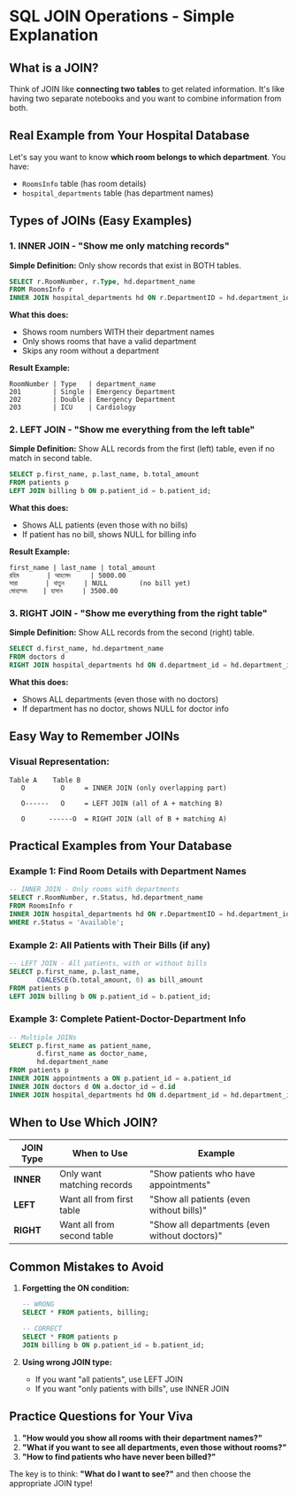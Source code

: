# SQL JOIN Operations - Simple Explanation

## **What is a JOIN?**

Think of JOIN like **connecting two tables** to get related information. It's like having two separate notebooks and you want to combine information from both.

## **Real Example from Your Hospital Database**

Let's say you want to know **which room belongs to which department**. You have:
- `RoomsInfo` table (has room details)
- `hospital_departments` table (has department names)

## **Types of JOINs (Easy Examples)**

### **1. INNER JOIN - "Show me only matching records"**

**Simple Definition:** Only show records that exist in BOTH tables.

````sql
SELECT r.RoomNumber, r.Type, hd.department_name
FROM RoomsInfo r
INNER JOIN hospital_departments hd ON r.DepartmentID = hd.department_id;
````

**What this does:**
- Shows room numbers WITH their department names
- Only shows rooms that have a valid department
- Skips any room without a department

**Result Example:**
```
RoomNumber | Type   | department_name
201        | Single | Emergency Department
202        | Double | Emergency Department
203        | ICU    | Cardiology
```

### **2. LEFT JOIN - "Show me everything from the left table"**

**Simple Definition:** Show ALL records from the first (left) table, even if no match in second table.

````sql
SELECT p.first_name, p.last_name, b.total_amount
FROM patients p
LEFT JOIN billing b ON p.patient_id = b.patient_id;
````

**What this does:**
- Shows ALL patients (even those with no bills)
- If patient has no bill, shows NULL for billing info

**Result Example:**
```
first_name | last_name | total_amount
রহিম       | আহমেদ     | 5000.00
সারা       | খাতুন     | NULL        (no bill yet)
মোহাম্মদ    | হাসান     | 3500.00
```

### **3. RIGHT JOIN - "Show me everything from the right table"**

**Simple Definition:** Show ALL records from the second (right) table.

````sql
SELECT d.first_name, hd.department_name
FROM doctors d
RIGHT JOIN hospital_departments hd ON d.department_id = hd.department_id;
````

**What this does:**
- Shows ALL departments (even those with no doctors)
- If department has no doctor, shows NULL for doctor info

## **Easy Way to Remember JOINs**

### **Visual Representation:**

```
Table A    Table B
   O         O     = INNER JOIN (only overlapping part)
   
   O------   O     = LEFT JOIN (all of A + matching B)
   
   O      ------O  = RIGHT JOIN (all of B + matching A)
```

## **Practical Examples from Your Database**

### **Example 1: Find Room Details with Department Names**
````sql
-- INNER JOIN - Only rooms with departments
SELECT r.RoomNumber, r.Status, hd.department_name
FROM RoomsInfo r
INNER JOIN hospital_departments hd ON r.DepartmentID = hd.department_id
WHERE r.Status = 'Available';
````

### **Example 2: All Patients with Their Bills (if any)**
````sql
-- LEFT JOIN - All patients, with or without bills
SELECT p.first_name, p.last_name, 
       COALESCE(b.total_amount, 0) as bill_amount
FROM patients p
LEFT JOIN billing b ON p.patient_id = b.patient_id;
````

### **Example 3: Complete Patient-Doctor-Department Info**
````sql
-- Multiple JOINs
SELECT p.first_name as patient_name,
       d.first_name as doctor_name,
       hd.department_name
FROM patients p
INNER JOIN appointments a ON p.patient_id = a.patient_id
INNER JOIN doctors d ON a.doctor_id = d.id
INNER JOIN hospital_departments hd ON d.department_id = hd.department_id;
````

## **When to Use Which JOIN?**

| JOIN Type | When to Use | Example |
|-----------|-------------|---------|
| **INNER** | Only want matching records | "Show patients who have appointments" |
| **LEFT** | Want all from first table | "Show all patients (even without bills)" |
| **RIGHT** | Want all from second table | "Show all departments (even without doctors)" |

## **Common Mistakes to Avoid**

1. **Forgetting the ON condition:**
   ```sql
   -- WRONG
   SELECT * FROM patients, billing;
   
   -- CORRECT
   SELECT * FROM patients p
   JOIN billing b ON p.patient_id = b.patient_id;
   ```

2. **Using wrong JOIN type:**
   - If you want "all patients", use LEFT JOIN
   - If you want "only patients with bills", use INNER JOIN

## **Practice Questions for Your Viva**

1. **"How would you show all rooms with their department names?"**
2. **"What if you want to see all departments, even those without rooms?"**
3. **"How to find patients who have never been billed?"**

The key is to think: **"What do I want to see?"** and then choose the appropriate JOIN type!
